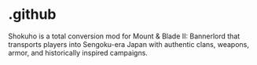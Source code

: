 # .github
Shokuho is a total conversion mod for Mount &amp; Blade II: Bannerlord that transports players into Sengoku-era Japan with authentic clans, weapons, armor, and historically inspired campaigns.
